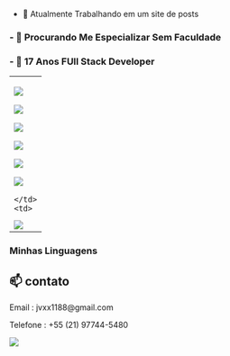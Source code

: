 - 🔭 Atualmente Trabalhando em um site de posts

<h3>- 🤔 Procurando Me Especializar Sem Faculdade</h3>
<h3>- 💬 17 Anos FUll Stack Developer</h3>

<table>
  <tr>
    <td>
      <p><img style="display: block;" src="https://img.shields.io/badge/CSS3-1572B6?style=for-the-badge&logo=css3&logoColor=white"></p>
<p><img style="display: block;" src="https://img.shields.io/badge/TypeScript-007ACC?style=for-the-badge&logo=typescript&logoColor=white"></p>
      <p><img src="https://img.shields.io/badge/React-20232A?style=for-the-badge&logo=react&logoColor=61DAFB"></p>
      <p><img src="https://img.shields.io/badge/Tailwind_CSS-38B2AC?style=for-the-badge&logo=tailwind-css&logoColor=white=="></p>
      <p><img src="https://img.shields.io/badge/Prisma-3982CE?style=for-the-badge&logo=Prisma&logoColor=white"></p>
      <p><img src="https://img.shields.io/badge/Node.js-43853D?style=for-the-badge&logo=node.js&logoColor=white"></p>
      
      





    </td>
    <td>
<img src="https://github-readme-stats.vercel.app/api/top-langs/?username=jvxx1188&theme=blue-green">
  </tr>
</table>


### Minhas Linguagens


<h2 >📫 contato</h2> 
<p>Email : jvxx1188@gmail.com</p>
<p>Telefone : +55 (21) 97744-5480</p>
<a target="_blank" href="https://www.linkedin.com/in/jos%C3%A9-dami%C3%A3o-b8b3b5258/"> <img src="https://img.shields.io/badge/LinkedIn-0077B5?style=for-the-badge&logo=linkedin&logoColor=white"></img></a>
